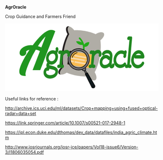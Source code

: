 **AgrOracle** 

Crop Guidance and Farmers Friend

![](images/agroracleLogo.png)

Useful links for reference :

http://archive.ics.uci.edu/ml/datasets/Crop+mapping+using+fused+optical-radar+data+set

https://link.springer.com/article/10.1007/s00521-017-2948-1

https://ipl.econ.duke.edu/dthomas/dev_data/datafiles/india_agric_climate.htm

http://www.iosrjournals.org/iosr-jce/papers/Vol18-issue6/Version-3/I1806035054.pdf
